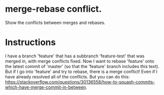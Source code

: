 # merge-rebase conflict. 
Show the conflicts between merges and rebases.

# Instructions
I have a branch 'feature' that has a subbranch 'feature-test' that was merged in, with merge conflicts fixed. Now I want to rebase 'feature' onto the latest commit of 'master' (so that the 'feature' branch includes this text). But if I go into 'feature' and try to rebase, there is a merge conflict! Even if I have already resolved all of the conflicts. But you can do this: https://stackoverflow.com/questions/30136558/how-to-squash-commits-which-have-merge-commit-in-between. 
